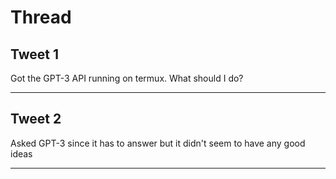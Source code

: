 # Thread

## Tweet 1

Got the GPT-3 API running on termux. What should I do?

---

## Tweet 2

Asked GPT-3 since it has to answer but it didn't seem to have any good ideas

---

